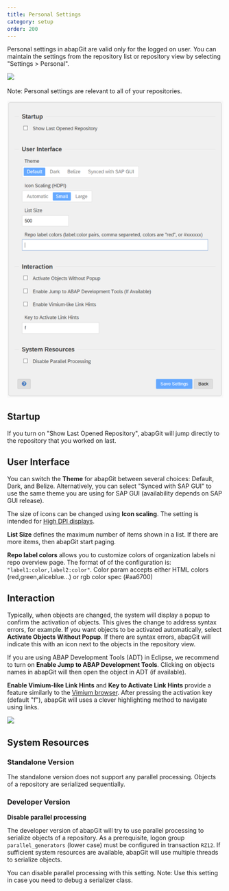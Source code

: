 ```yaml
---
title: Personal Settings
category: setup
order: 200
---
```


Personal settings in abapGit are valid only for the logged on user. You can maintain the
settings from the repository list or repository view by selecting "Settings > Personal".

![](img/settings-personal-0.png)

Note: Personal settings are relevant to all of your repositories.

![](img/settings-personal-1.png)

## Startup

If you turn on "Show Last Opened Repository", abapGit will jump directly to the repository that you worked on last.

## User Interface

You can switch the **Theme** for abapGit between several choices: Default, Dark, and Belize. Alternatively, you can select "Synced with SAP GUI" to use the same theme
you are using for SAP GUI (availability depends on SAP GUI release).

The size of icons can be changed using **Icon scaling**. The setting is intended for [High DPI displays](https://doc.qt.io/qt-5/highdpi.html).

**List Size** defines the maximum number of items shown in a list. If there are more items, then abapGit start paging.

**Repo label colors** allows you to customize colors of organization labels ni repo overview page. The format of of the configuration is: `"label1:color,label2:color"`. Color param accepts either HTML colors (red,green,aliceblue...) or rgb color spec (#aa6700)

## Interaction

Typically, when objects are changed, the system will display a popup to confirm the activation of objects. This gives the change to address syntax errors, for example.
If you want objects to be activated automatically, select **Activate Objects Without Popup**. If there are syntax errors, abapGit will indicate this with an icon next to
the objects in the repository view.

If you are using ABAP Development Tools (ADT) in Eclipse, we recommend to turn on **Enable Jump to ABAP Development Tools**. Clicking on objects names in abapGit will then
open the object in ADT (if available).

**Enable Vimium-like Link Hints** and **Key to Activate Link Hints** provide a feature similarly to the [Vimium browser](https://vimium.github.io/). After pressing the
activation key (default "f"), abapGit will uses a clever highlighting method to navigate using links.

![](img/settings-personal-3.png)

## System Resources

### Standalone Version

The standalone version does not support any parallel processing. Objects of a repository are serialized sequentially.

### Developer Version

**Disable parallel processing**

The developer version of abapGit will try to use parallel processing to serialize objects of a repository. As a prerequisite, logon group `parallel_generators` (lower case) must be configured in transaction `RZ12`. If sufficient system resources are available, abapGit will use multiple threads to serialize objects.

You can disable parallel processing with this setting. Note: Use this setting in case you need to debug a serializer class.

